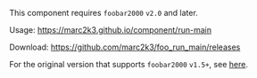 This component requires `foobar2000` `v2.0` and later.

Usage: https://marc2k3.github.io/component/run-main

Download: https://github.com/marc2k3/foo_run_main/releases

For the original version that supports `foobar2000` `v1.5+`, see [here](https://github.com/marc2k3/fb2k-component).
